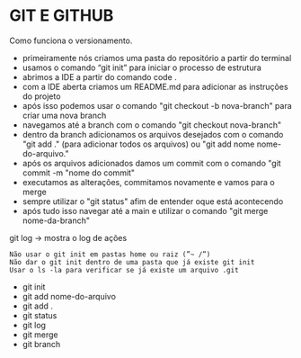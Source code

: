 # GIT E GITHUB

Como funciona o versionamento. 

- primeiramente nós criamos uma pasta do repositório a partir do terminal
- usamos o comando “git init” para iniciar o processo de estrutura 
- abrimos a IDE a partir do comando code .
- com a IDE aberta criamos um README.md para adicionar as instruções do projeto 
- após isso podemos usar o comando "git checkout -b nova-branch" para criar uma nova branch 
- navegamos até a branch com o comando "git checkout nova-branch"
- dentro da branch adicionamos os arquivos desejados com o comando "git add ." (para adicionar todos os arquivos) ou "git add nome nome-do-arquivo."
- após os arquivos adicionados damos um commit com o comando "git commit -m "nome do commit" 
- executamos as alterações, commitamos novamente e vamos para o merge 
- sempre utilizar o "git status" afim de entender oque está acontecendo
- após tudo isso navegar até a main e utilizar o comando "git merge nome-da-branch"

git log → mostra o log de ações

    Não usar o git init em pastas home ou raiz (”~ /”) 
    Não dar o git init dentro de uma pasta que já existe git init 
    Usar o ls -la para verificar se já existe um arquivo .git

- git init 
- git add nome-do-arquivo
- git add .
- git status
- git log 
- git merge
- git branch 
